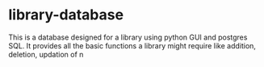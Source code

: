 # library-database
This is a database designed for a library using python GUI and postgres SQL.
It provides all the basic functions a library might require like addition, deletion, updation of n
